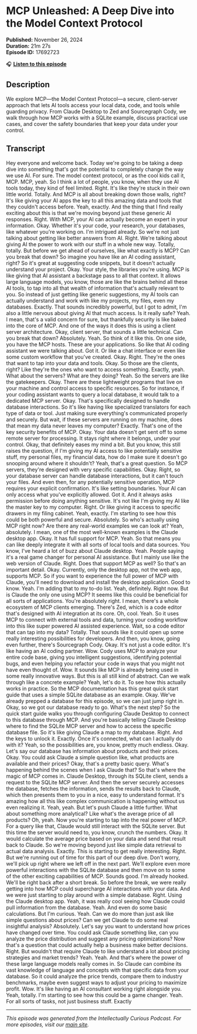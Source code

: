 # MCP Unleashed: A Deep Dive into the Model Context Protocol

**Published:** November 26, 2024  
**Duration:** 21m 27s  
**Episode ID:** 17692723

🎧 **[Listen to this episode](https://intellectuallycurious.buzzsprout.com/2529712/episodes/17692723-mcp-unleashed-a-deep-dive-into-the-model-context-protocol)**

## Description

We explore MCP—the Model Context Protocol—a secure, client-server approach that lets AI tools access your local data, code, and tools while guarding privacy. From Claude Desktop to Zed and Sourcegraph Cody, we walk through how MCP works with a SQLite example, discuss practical use cases, and cover the safety boundaries that keep your data under your control.

## Transcript

Hey everyone and welcome back. Today we're going to be taking a deep dive into something that's got the potential to completely change the way we use AI. For sure. The model context protocol, or as the cool kids call it, MCP. MCP, yeah. So I think a lot of people, you know, when they use AI tools today, they kind of feel limited. Right. It's like they're stuck in their own little world. Totally. And MCP is all about breaking down those walls, right? It's like giving your AI apps the key to all this amazing data and tools that they couldn't access before. Yeah, exactly. And the thing that I find really exciting about this is that we're moving beyond just these generic AI responses. Right. With MCP, your AI can actually become an expert in your information. Okay. Whether it's your code, your research, your databases, like whatever you're working on. I'm intrigued already. So we're not just talking about getting like better answers from AI. Right. We're talking about giving AI the power to work with our stuff in a whole new way. Totally, totally. But before we get ahead of ourselves, like what exactly is MCP? Can you break that down? So imagine you have like an AI coding assistant, right? So it's great at suggesting code snippets, but it doesn't actually understand your project. Okay. Your style, the libraries you're using. MCP is like giving that AI assistant a backstage pass to all that context. It allows large language models, you know, those are like the brains behind all these AI tools, to tap into all that wealth of information that's actually relevant to you. So instead of just getting like generic suggestions, my AI tools can actually understand and work with like my projects, my files, even my databases. Exactly. That sounds incredibly powerful, but I got to admit, I'm also a little nervous about giving AI that much access. Is it really safe? Yeah. I mean, that's a valid concern for sure, but thankfully security is like baked into the core of MCP. And one of the ways it does this is using a client server architecture. Okay, client server, that sounds a little technical. Can you break that down? Absolutely. Yeah. So think of it like this. On one side, you have the MCP hosts. These are your applications. So like that AI coding assistant we were talking about. Got it. Or like a chat interface or even like some custom workflow that you've created. Okay. Right. They're the ones that want to tap into your data and tools. Okay. So those are the clients, right? Like they're the ones who want to access something. Exactly, yeah. What about the servers? What are they doing? Yeah. So the servers are like the gatekeepers. Okay. There are these lightweight programs that live on your machine and control access to specific resources. So for instance, if your coding assistant wants to query a local database, it would talk to a dedicated MCP server. Okay. That's specifically designed to handle database interactions. So it's like having like specialized translators for each type of data or tool. Just making sure everything's communicated properly and securely. But wait, if these servers are running on my machine, does that mean my data never leaves my computer? Exactly. That's one of the key security benefits of MCP. Okay. Your data doesn't get sent off to some remote server for processing. It stays right where it belongs, under your control. Okay, that definitely eases my mind a bit. But you know, this still raises the question, if I'm giving my AI access to like potentially sensitive stuff, my personal files, my financial data, how do I make sure it doesn't go snooping around where it shouldn't? Yeah, that's a great question. So MCP servers, they're designed with very specific capabilities. Okay. Right, so your database server can handle database interactions, but it can't touch your files. And even then, for any potentially sensitive operation, MCP requires your explicit confirmation. It's like setting boundaries. Your AI can only access what you've explicitly allowed. Got it. And it always asks permission before doing anything sensitive. It's not like I'm giving my AI like the master key to my computer. Right. Or like giving it access to specific drawers in my filing cabinet. Yeah, exactly. I'm starting to see how this could be both powerful and secure. Absolutely. So who's actually using MCP right now? Are there any real-world examples we can look at? Yeah, absolutely. I mean, one of the most well-known examples is the Claude desktop app. Okay. It has full support for MCP. Yeah. So that means you can like deeply integrate it with all sorts of local tools and data sources. You know, I've heard a lot of buzz about Claude desktop. Yeah. People saying it's a real game changer for personal AI assistance. But I mainly use like the web version of Claude. Right. Does that support MCP as well? So that's an important detail. Okay. Currently, only the desktop app, not the web app, supports MCP. So if you want to experience the full power of MCP with Claude, you'll need to download and install the desktop application. Good to know. Yeah. I'm adding that to my to-do list. Yeah, definitely. Right now. But is Claude the only one using MCP? It seems like this could be beneficial for all sorts of applications. You're absolutely right. I mean, there's a whole ecosystem of MCP clients emerging. There's Zed, which is a code editor that's designed with AI integration at its core. Oh, cool. Yeah. So it uses MCP to connect with external tools and data, turning your coding workflow into this like super powered AI assisted experience. Wait, so a code editor that can tap into my data? Totally. That sounds like it could open up some really interesting possibilities for developers. And then, you know, going even further, there's Sourcegraph Cody. Okay. It's not just a code editor. It's like having an AI coding partner. Wow. Cody uses MCP to analyze your entire code base, giving you intelligent suggestions, identifying potential bugs, and even helping you refactor your code in ways that you might not have even thought of. Wow. It sounds like MCP is already being used in some really innovative ways. But this is all still kind of abstract. Can we walk through like a concrete example? Yeah, let's do it. To see how this actually works in practice. So the MCP documentation has this great quick start guide that uses a simple SQLite database as an example. Okay. We've already prepped a database for this episode, so we can just jump right in. Okay, so we got our database ready to go. What's the next step? So the quick start guide walks you through configuring Claude Desktop to connect to this database through MCP. And you're basically telling Claude Desktop where to find the SQLite MCP server and how to access the specific database file. So it's like giving Claude a map to my database. Right. And the keys to unlock it. Exactly. Once it's connected, what can I actually do with it? Yeah, so the possibilities are, you know, pretty much endless. Okay. Let's say our database has information about products and their prices. Okay. You could ask Claude a simple question like, what products are available and their prices? Okay, that's a pretty basic query. What's happening behind the scenes when I ask Claude that? So that's where the magic of MCP comes in. Claude Desktop, through its SQLite client, sends a request to the SQLite MCP server. And then the server securely accesses the database, fetches the information, sends the results back to Claude, which then presents them to you in a nice, easy to understand format. It's amazing how all this like complex communication is happening without us even realizing it. Yeah, yeah. But let's push Claude a little further. What about something more analytical? Like what's the average price of all products? Oh, yeah. Now you're starting to tap into the real power of MCP. For a query like that, Claude would still interact with the SQLite server. But this time the server would need to, you know, crunch the numbers. Okay. It would calculate the average price based on your data and send that result back to Claude. So we're moving beyond just like simple data retrieval to actual data analysis. Exactly. This is starting to get really interesting. Right. But we're running out of time for this part of our deep dive. Don't worry, we'll pick up right where we left off in the next part. We'll explore even more powerful interactions with the SQLite database and then move on to some of the other exciting capabilities of MCP. Sounds good. I'm already hooked. We'll be right back after a short break. So before the break, we were really getting into how MCP could supercharge AI interactions with your data. And we were just starting to play around with a simple database. Right. Using the Claude desktop app. Yeah, it was really cool seeing how Claude could pull information from the database. Yeah. And even do some basic calculations. But I'm curious. Yeah. Can we do more than just ask like simple questions about prices? Can we get Claude to do some real insightful analysis? Absolutely. Let's say you want to understand how prices have changed over time. You could ask Claude something like, can you analyze the price distribution and suggest any pricing optimizations? Now that's a question that could actually help a business make better decisions. Right. But wouldn't that require Claude to like understand a lot about pricing strategies and market trends? Yeah. Yeah. And that's where the power of these large language models really comes in. So Claude can combine its vast knowledge of language and concepts with that specific data from your database. So it could analyze the price trends, compare them to industry benchmarks, maybe even suggest ways to adjust your pricing to maximize profit. Wow. It's like having an AI consultant working right alongside you. Yeah, totally. I'm starting to see how this could be a game changer. Yeah. For all sorts of tasks, not just business stuff. Exactly

---
*This episode was generated from the Intellectually Curious Podcast. For more episodes, visit our [main site](https://intellectuallycurious.buzzsprout.com).*
